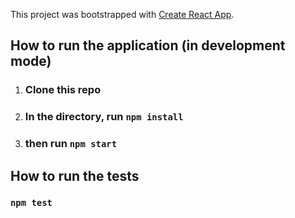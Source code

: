 This project was bootstrapped with [Create React App](https://github.com/facebook/create-react-app).

## How to run the application (in development mode)

1. ### Clone this repo
2. ### In the directory, run `npm install`
3. ### then run `npm start`

## How to run the tests

### `npm test`


